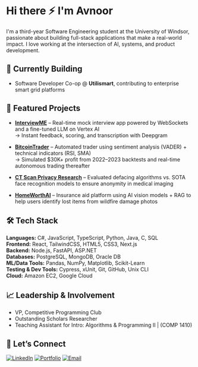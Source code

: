 # Hi there ⚡ I'm Avnoor

I'm a third-year Software Engineering student at the University of Windsor, passionate about building full-stack applications that make a real-world impact. I love working at the intersection of AI, systems, and product development.

## 🔧 Currently Building
- Software Developer Co-op @ **Utilismart**, contributing to enterprise smart grid platforms

## 🚀 Featured Projects

- [**InterviewME**](https://github.com/avnoor-ludhar/interview.me) – Real-time mock interview app powered by WebSockets and a fine-tuned LLM on Vertex AI  
  → Instant feedback, scoring, and transcription with Deepgram

- [**BitcoinTrader**](https://github.com/avnoor-ludhar/BitcoinTrader) – Automated trader using sentiment analysis (VADER) + technical indicators (RSI, SMA)  
  → Simulated $30K+ profit from 2022–2023 backtests and real-time autonomous trading thereafter
- [**CT Scan Privacy Research**](https://github.com/avnoor-ludhar/GlendorInternship_Summer2024) – Evaluated defacing algorithms vs. SOTA face recognition models to ensure anonymity in medical imaging
- [**HomeWorthAI**](https://github.com/wahamiyousef/HomeWorthAI) – Insurance aid platform using AI vision models + RAG to help users identify lost items from wildfire damage photos

## 🛠 Tech Stack

**Languages:** C#, JavaScript, TypeScript, Python, Java, C, SQL  
**Frontend:** React, TailwindCSS, HTML5, CSS3, Next.js  
**Backend:** Node.js, FastAPI, ASP.NET  
**Databases:** PostgreSQL, MongoDB, Oracle DB  
**ML/Data Tools:** Pandas, NumPy, Matplotlib, Scikit-Learn  
**Testing & Dev Tools:** Cypress, xUnit, Git, GitHub, Unix CLI  
**Cloud:** Amazon EC2, Google Cloud

## 📈 Leadership & Involvement
- VP, Competitive Programming Club  
- Outstanding Scholars Researcher  
- Teaching Assistant for Intro: Algorithms & Programming II | (COMP 1410)

## 🤝 Let’s Connect

[![LinkedIn](https://img.shields.io/badge/LinkedIn-Connect-blue?logo=linkedin)](https://www.linkedin.com/in/avnoor-ludhar-2028012a1/)  [![Portfolio](https://img.shields.io/badge/Website-Portfolio-black)](https://avnoorludhar.com/)  [![Email](https://img.shields.io/badge/Email-Contact-red)](mailto:ludhar1@uwindsor.ca)

